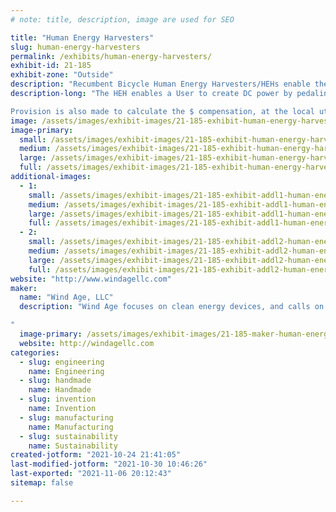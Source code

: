 ```yaml
---
# note: title, description, image are used for SEO

title: "Human Energy Harvesters"
slug: human-energy-harvesters
permalink: /exhibits/human-energy-harvesters/
exhibit-id: 21-185
exhibit-zone: "Outside"
description: "Recumbent Bicycle Human Energy Harvesters/HEHs enable the production of DC electricity by pedaling."
description-long: "The HEH enables a User to create DC power by pedaling, after making a seat adjustment for the User&#039;s height. The electrical output is shown in real time on an attached digital wattmeter, and provision is included to mount a cellphone to take Selfies while pedaling. 

Provision is also made to calculate the $ compensation, at the local utility rate, for the energy produced. This system is activated via the User&#039;s cell phone."
image: /assets/images/exhibit-images/21-185-exhibit-human-energy-harvesters-mark-orth-tw-making-48vdc-juice-2-15-21-on-trailer-large.jpg
image-primary: 
  small: /assets/images/exhibit-images/21-185-exhibit-human-energy-harvesters-mark-orth-tw-making-48vdc-juice-2-15-21-on-trailer-small.jpg
  medium: /assets/images/exhibit-images/21-185-exhibit-human-energy-harvesters-mark-orth-tw-making-48vdc-juice-2-15-21-on-trailer-medium.jpg
  large: /assets/images/exhibit-images/21-185-exhibit-human-energy-harvesters-mark-orth-tw-making-48vdc-juice-2-15-21-on-trailer-large.jpg
  full: /assets/images/exhibit-images/21-185-exhibit-human-energy-harvesters-mark-orth-tw-making-48vdc-juice-2-15-21-on-trailer-full.jpg
additional-images: 
  - 1:
    small: /assets/images/exhibit-images/21-185-exhibit-addl1-human-energy-harvesters-heh-bicycle-for-home-use-proto-one-11-14-20-small.jpg
    medium: /assets/images/exhibit-images/21-185-exhibit-addl1-human-energy-harvesters-heh-bicycle-for-home-use-proto-one-11-14-20-medium.jpg
    large: /assets/images/exhibit-images/21-185-exhibit-addl1-human-energy-harvesters-heh-bicycle-for-home-use-proto-one-11-14-20-large.jpg
    full: /assets/images/exhibit-images/21-185-exhibit-addl1-human-energy-harvesters-heh-bicycle-for-home-use-proto-one-11-14-20-full.jpg
  - 2:
    small: /assets/images/exhibit-images/21-185-exhibit-addl2-human-energy-harvesters-heh-proto-ii-for-home-use-completed-2-15-21-small.jpg
    medium: /assets/images/exhibit-images/21-185-exhibit-addl2-human-energy-harvesters-heh-proto-ii-for-home-use-completed-2-15-21-medium.jpg
    large: /assets/images/exhibit-images/21-185-exhibit-addl2-human-energy-harvesters-heh-proto-ii-for-home-use-completed-2-15-21-large.jpg
    full: /assets/images/exhibit-images/21-185-exhibit-addl2-human-energy-harvesters-heh-proto-ii-for-home-use-completed-2-15-21-full.jpg
website: "http://www.windagellc.com"
maker: 
  name: "Wind Age, LLC"
  description: "Wind Age focuses on clean energy devices, and calls on local FL engineers and designers to make manifest working prototypes of patented and patent pending ideas.

"
  image-primary: /assets/images/exhibit-images/21-185-maker-human-energy-harvesters-windagellc-logo-colors-medium.png
  website: http://windagellc.com
categories: 
  - slug: engineering
    name: Engineering
  - slug: handmade
    name: Handmade
  - slug: invention
    name: Invention
  - slug: manufacturing
    name: Manufacturing
  - slug: sustainability
    name: Sustainability
created-jotform: "2021-10-24 21:41:05"
last-modified-jotform: "2021-10-30 10:46:26"
last-exported: "2021-11-06 20:12:43"
sitemap: false

---
```

